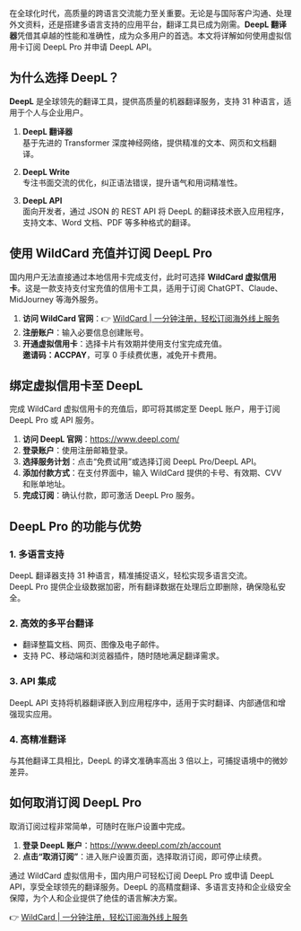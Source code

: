 在全球化时代，高质量的跨语言交流能力至关重要。无论是与国际客户沟通、处理外文资料，还是搭建多语言支持的应用平台，翻译工具已成为刚需。**DeepL 翻译器**凭借其卓越的性能和准确性，成为众多用户的首选。本文将详解如何使用虚拟信用卡订阅 DeepL Pro 并申请 DeepL API。

## 为什么选择 DeepL？

**DeepL** 是全球领先的翻译工具，提供高质量的机器翻译服务，支持 31 种语言，适用于个人与企业用户。

1. **DeepL 翻译器**  
   基于先进的 Transformer 深度神经网络，提供精准的文本、网页和文档翻译。

2. **DeepL Write**  
   专注书面交流的优化，纠正语法错误，提升语气和用词精准性。

3. **DeepL API**  
   面向开发者，通过 JSON 的 REST API 将 DeepL 的翻译技术嵌入应用程序，支持文本、Word 文档、PDF 等多种格式的翻译。

## 使用 WildCard 充值并订阅 DeepL Pro

国内用户无法直接通过本地信用卡完成支付，此时可选择 **WildCard 虚拟信用卡**。这是一款支持支付宝充值的信用卡工具，适用于订阅 ChatGPT、Claude、MidJourney 等海外服务。

1. **访问 WildCard 官网**：👉 [WildCard | 一分钟注册，轻松订阅海外线上服务](https://bit.ly/bewildcard)
2. **注册账户**：输入必要信息创建账号。
3. **开通虚拟信用卡**：选择卡片有效期并使用支付宝完成充值。  
   **邀请码：ACCPAY**，可享 0 手续费优惠，减免开卡费用。

## 绑定虚拟信用卡至 DeepL

完成 WildCard 虚拟信用卡的充值后，即可将其绑定至 DeepL 账户，用于订阅 DeepL Pro 或 API 服务。

1. **访问 DeepL 官网**：<https://www.deepl.com/>
2. **登录账户**：使用注册邮箱登录。
3. **选择服务计划**：点击“免费试用”或选择订阅 DeepL Pro/DeepL API。
4. **添加付款方式**：在支付界面中，输入 WildCard 提供的卡号、有效期、CVV 和账单地址。
5. **完成订阅**：确认付款，即可激活 DeepL Pro 服务。

## DeepL Pro 的功能与优势

### 1. 多语言支持

DeepL 翻译器支持 31 种语言，精准捕捉语义，轻松实现多语言交流。  
DeepL Pro 提供企业级数据加密，所有翻译数据在处理后立即删除，确保隐私安全。

### 2. 高效的多平台翻译

- 翻译整篇文档、网页、图像及电子邮件。
- 支持 PC、移动端和浏览器插件，随时随地满足翻译需求。

### 3. API 集成

DeepL API 支持将机器翻译嵌入到应用程序中，适用于实时翻译、内部通信和增强现实应用。

### 4. 高精准翻译

与其他翻译工具相比，DeepL 的译文准确率高出 3 倍以上，可捕捉语境中的微妙差异。

## 如何取消订阅 DeepL Pro

取消订阅过程非常简单，可随时在账户设置中完成。

1. **登录 DeepL 账户**：<https://www.deepl.com/zh/account>
2. **点击“取消订阅”**：进入账户设置页面，选择取消订阅，即可停止续费。

通过 WildCard 虚拟信用卡，国内用户可轻松订阅 DeepL Pro 或申请 DeepL API，享受全球领先的翻译服务。DeepL 的高精度翻译、多语言支持和企业级安全保障，为个人和企业提供了绝佳的语言解决方案。

👉 [WildCard | 一分钟注册，轻松订阅海外线上服务](https://bit.ly/bewildcard)